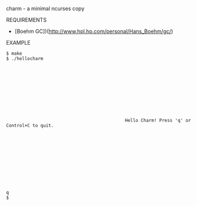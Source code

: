 charm - a minimal ncurses copy

REQUIREMENTS

 - [Boehm GC])(http://www.hpl.hp.com/personal/Hans_Boehm/gc/)

EXAMPLE

	$ make
	$ ./hellocharm
	
	
	
	
	
	
	
	
	
	
	
	                                             Hello Charm! Press 'q' or Control+C to quit.
	
	
	
	
	
	
	
	
	
	
	
	
	q
	$